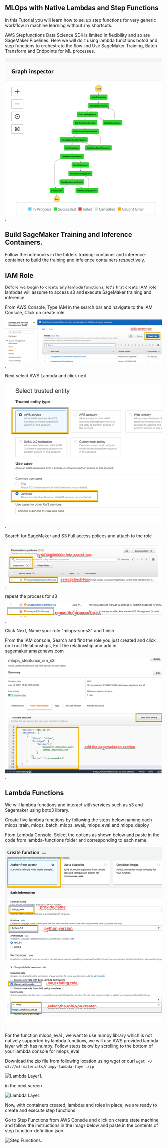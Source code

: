 ## MLOps with Native Lambdas and Step Functions

In this Tutorial you will learn how to set up step functions for very generic workflow in machine learning without any shortcuts.

AWS Stepfunctions Data Science SDK is limited in flexibility and so are SageMaker Pipelines. Here we will do it using lambda functions boto3 and step functions to orchestrate the flow and Use SageMaker Training, Batch Transform and Endpoints for ML processes.

![Step Functions End Goal](./img/step-function-flow.png "Executed step function completion").


## Build SageMaker Training and Inference Containers.

Follow the notebooks in the folders training-container and inference-container to build the training and inference containers respectively.


## IAM Role

Before we begin to create any lambda functions, let's first create IAM role lambdas will assume to access s3 and execute SageMaker training and inference.

From AWS Console, Type IAM in the search bar and navigate to the IAM Console, Click on create role 

![Create Role](./img/create-role.png "Create IAM Role").


Next select AWS Lambda and click next 

![Create Role 2](./img/IAM-service-select.png "Select Service").


Search for SageMaker and S3 Full access polices and attach to the role

![Create Role 3](./img/find-sage-policy.png "Select Sagemaker").

repeat the process for s3

![Create Role 4](./img/find-s3-policy.png "Select S3").

Click Next, Name your role "mlops-sm-s3" and finish


From the IAM console, Search and find the role you just created and click on Trust Relationships, Edit the relationship and add in sagemaker.amazonaws.com

![Create Role 5](./img/trust-iam.png "Edit Trust").


## Lambda Functions

We will lambda functions and interact with services such as s3 and Sagemaker using boto3 library.

Create five lambda functions by following the steps below naming each mlops_train, mlops_batch, mlops_await, mlops_eval and mlops_deploy


Ftom Lambda Console, Select the options as shown below and paste in the code from lambda-functions folder and corresponding to each name.

![Create Lambda](./img/create-lambda-func.png "Create Lambda").


For the function mlops_eval , we want to use numpy library which is not natively supported by lambda functions, we will use AWS provided lambda layer which has numpy. Follow steps below by scrolling to the bottom of your lambda console for mlops_eval

Download the zip file from following location using wget or curl 
```wget -O s3://ml-materials/numpy-lambda-layer.zip```

![Lambda Layer1](./img/lambda-layer.png "Add Layer").



in the next screen

![Lambda Layer](./img/add-layer.png "Add Layer").


Now, with containers created, lambdas and roles in place, we are ready to create and execute step functions


Go to Step Functions from AWS Console and click on create state machine and follow the instructions in the image below and paste in the contents of step function-definition.json

![Step Functions](./img/step_func_create.png "Step Functions").





